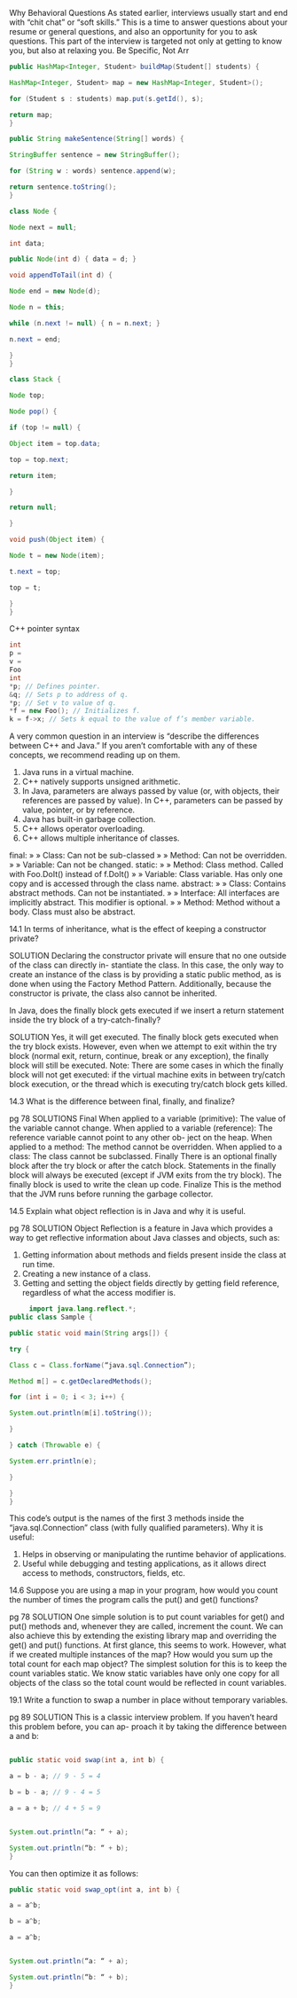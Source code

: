 Why Behavioral Questions
As stated earlier, interviews usually start and end with “chit chat” or “soft skills.” This is a time
to answer questions about your resume or general questions, and also an opportunity for
you to ask questions. This part of the interview is targeted not only at getting to know you,
but also at relaxing you.
Be Specific, Not Arr

```java
public HashMap<Integer, Student> buildMap(Student[] students) {

HashMap<Integer, Student> map = new HashMap<Integer, Student>();

for (Student s : students) map.put(s.getId(), s);

return map;
}
```

```java
public String makeSentence(String[] words) {

StringBuffer sentence = new StringBuffer();

for (String w : words) sentence.append(w);

return sentence.toString();
}
```


```java
class Node {

Node next = null;

int data;

public Node(int d) { data = d; }

void appendToTail(int d) {

Node end = new Node(d);

Node n = this;

while (n.next != null) { n = n.next; }

n.next = end;

}
}
```


```java
class Stack {

Node top;

Node pop() {

if (top != null) {

Object item = top.data;

top = top.next;

return item;

}

return null;

}

void push(Object item) {

Node t = new Node(item);

t.next = top;

top = t;

}
}
```
C++ pointer syntax

```cpp
int
p =
v =
Foo
int
*p; // Defines pointer.
&q; // Sets p to address of q.
*p; // Set v to value of q.
*f = new Foo(); // Initializes f.
k = f->x; // Sets k equal to the value of f’s member variable.
```


A very common question in an interview is “describe the differences between C++ and Java.”
If you aren’t comfortable with any of these concepts, we recommend reading up on them.
1.	 Java runs in a virtual machine.
2.	 C++ natively supports unsigned arithmetic.
3.	 In Java, parameters are always passed by value (or, with objects, their references are
passed by value). In C++, parameters can be passed by value, pointer, or by reference.
4.	 Java has built-in garbage collection.
5.	 C++ allows operator overloading.
6.	 C++ allows multiple inheritance of classes.


final:
» » Class: Can not be sub-classed
» » Method: Can not be overridden.
» » Variable: Can not be changed.
static:
» » Method: Class method. Called with Foo.DoIt() instead of f.DoIt()
» » Variable: Class variable. Has only one copy and is accessed through the class name.
abstract:
» » Class: Contains abstract methods. Can not be instantiated.
» » Interface: All interfaces are implicitly abstract. This modifier is optional.
» » Method: Method without a body. Class must also be abstract.

14.1	 In terms of inheritance, what is the effect of keeping a constructor private?

SOLUTION
Declaring the constructor private will ensure that no one outside of the class can directly in-
stantiate the class. In this case, the only way to create an instance of the class is by providing
a static public method, as is done when using the Factory Method Pattern.
Additionally, because the constructor is private, the class also cannot be inherited.

In Java, does the finally block gets executed if we insert a return statement inside the
try block of a try-catch-finally?

SOLUTION
Yes, it will get executed.
The finally block gets executed when the try block exists. However, even when we attempt
to exit within the try block (normal exit, return, continue, break or any exception), the finally
block will still be executed.
Note: There are some cases in which the finally block will not get executed: if the
virtual machine exits in between try/catch block execution, or the thread which
is executing try/catch block gets killed.


14.3	 What is the difference between final, finally, and finalize?

pg 78
SOLUTIONS
Final
When applied to a variable (primitive): The value of the variable cannot change.
When applied to a variable (reference): The reference variable cannot point to any other ob-
ject on the heap.
When applied to a method: The method cannot be overridden.
When applied to a class: The class cannot be subclassed.
Finally
There is an optional finally block after the try block or after the catch block. Statements in the
finally block will always be executed (except if JVM exits from the try block). The finally block
is used to write the clean up code.
Finalize
This is the method that the JVM runs before running the garbage collector.


14.5	 Explain what object reflection is in Java and why it is useful.

pg 78
SOLUTION
Object Reflection is a feature in Java which provides a way to get reflective information about
Java classes and objects, such as:
1.	 Getting information about methods and fields present inside the class at run time.
2.	 Creating a new instance of a class.
3.	 Getting and setting the object fields directly by getting field reference, regardless of
what the access modifier is.

```java
	 import java.lang.reflect.*;
public class Sample {

public static void main(String args[]) {

try {

Class c = Class.forName(“java.sql.Connection”);

Method m[] = c.getDeclaredMethods();

for (int i = 0; i < 3; i++) {

System.out.println(m[i].toString());

}

} catch (Throwable e) {

System.err.println(e);

}

}
}
```

This code’s output is the names of the first 3 methods inside the “java.sql.Connection” class
(with fully qualified parameters).
Why it is useful:
1.	 Helps in observing or manipulating the runtime behavior of applications.
2.	 Useful while debugging and testing applications, as it allows direct access to methods,
constructors, fields, etc.


14.6	 Suppose you are using a map in your program, how would you count the number of
times the program calls the put() and get() functions?

pg 78
SOLUTION
One simple solution is to put count variables for get() and put() methods and, whenever they
are called, increment the count. We can also achieve this by extending the existing library
map and overriding the get() and put() functions.
At first glance, this seems to work. However, what if we created multiple instances of the
map? How would you sum up the total count for each map object?
The simplest solution for this is to keep the count variables static. We know static variables
have only one copy for all objects of the class so the total count would be reflected in count
variables.


19.1	 Write a function to swap a number in place without temporary variables.

pg 89
SOLUTION
This is a classic interview problem. If you haven’t heard this problem before, you can ap-
proach it by taking the difference between a and b:
```java

public static void swap(int a, int b) {

a = b - a; // 9 - 5 = 4

b = b - a; // 9 - 4 = 5

a = a + b; // 4 + 5 = 9


System.out.println(“a: “ + a);

System.out.println(“b: “ + b);
}
```

You can then optimize it as follows:

```java
public static void swap_opt(int a, int b) {

a = a^b;

b = a^b;

a = a^b;


System.out.println(“a: “ + a);

System.out.println(“b: “ + b);
}
```
